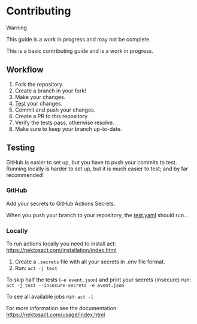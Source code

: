 # Contributing

> [!WARNING]  
> This guide is a work in progress and may not be complete.

This is a basic contributing guide and is a work in progress.

## Workflow

1. Fork the repository.
2. Create a branch in your fork!
3. Make your changes.
4. [Test](#Testing) your changes.
5. Commit and push your changes.
6. Create a PR to this repository.
7. Verify the tests pass, otherwise resolve.
8. Make sure to keep your branch up-to-date.

## Testing

GitHub is easier to set up, but you have to push your commits to test.  
Running locally is harder to set up, but it is much easier to test; and by far recommended!

### GitHub

Add your secrets to GitHub Actions Secrets.

When you push your branch to your repository, the [test.yaml](.github/workflows/test.yaml) should run...

### Locally

To run actions locally you need to install act: https://nektosact.com/installation/index.html

1. Create a `.secrets` file with all your secrets in .env file format.
2. Run: `act -j test`

To skip half the tests (`-e event.json`) and print your secrets (insecure) run:  
`act -j test --insecure-secrets -e event.json`

To see all available jobs run: `act -l`

For more information see the documentation: https://nektosact.com/usage/index.html
